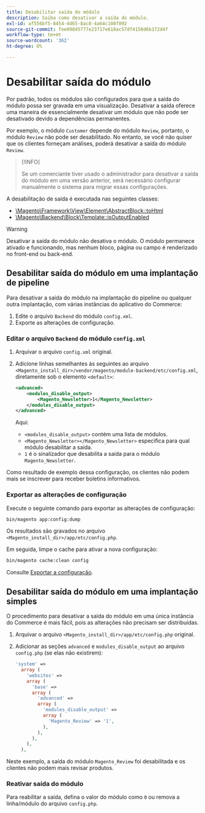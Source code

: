 ```yaml
---
title: Desabilitar saída do módulo
description: Saiba como desativar a saída do módulo.
exl-id: af556bf5-8454-4d65-8ac8-4a64c108f092
source-git-commit: fee09845777e23717e618ac57df4158d6b172d4f
workflow-type: tm+mt
source-wordcount: '362'
ht-degree: 0%

---
```


# Desabilitar saída do módulo

Por padrão, todos os módulos são configurados para que a saída do módulo possa ser gravada em uma visualização. Desativar a saída oferece uma maneira de essencialmente desativar um módulo que não pode ser desativado devido a dependências permanentes.

Por exemplo, o módulo `Customer` depende do módulo `Review`, portanto, o módulo `Review` não pode ser desabilitado. No entanto, se você não quiser que os clientes forneçam análises, poderá desativar a saída do módulo `Review`.

>[!INFO]
>
>Se um comerciante tiver usado o administrador para desativar a saída do módulo em uma versão anterior, será necessário configurar manualmente o sistema para migrar essas configurações.

A desabilitação de saída é executada nas seguintes classes:

- [\Magento\Framework\View\Element\AbstractBlock::toHtml](https://github.com/magento/magento2/blob/36097739bbb0b8939ad9a2a0dadee64318153dca/lib/internal/Magento/Framework/View/Element/AbstractBlock.php#L651)
- [\Magento\Backend\Block\Template::isOutputEnabled](https://github.com/magento/magento2/blob/0c786907ffe03d0e2990612eec16ee58b00379c5/app/code/Magento/Backend/Block/Template.php#L96)

>[!WARNING]
>
>Desativar a saída do módulo não desativa o módulo. O módulo permanece ativado e funcionando, mas nenhum bloco, página ou campo é renderizado no front-end ou back-end.

## Desabilitar saída do módulo em uma implantação de pipeline

Para desativar a saída do módulo na implantação do pipeline ou qualquer outra implantação, com várias instâncias do aplicativo do Commerce:

1. Edite o arquivo `Backend` do módulo `config.xml`.
1. Exporte as alterações de configuração.

### Editar o arquivo `Backend` do módulo `config.xml`

1. Arquivar o arquivo `config.xml` original.
1. Adicione linhas semelhantes às seguintes ao arquivo `<Magento_install_dir>/vendor/magento/module-backend/etc/config.xml`, diretamente sob o elemento `<default>`:

   ```xml
   <advanced>
       <modules_disable_output>
           <Magento_Newsletter>1</Magento_Newsletter>
       </modules_disable_output>
   </advanced>
   ```

   Aqui:

   - `<modules_disable_output>` contém uma lista de módulos.
   - `<Magento_Newsletter></Magento_Newsletter>` especifica para qual módulo desabilitar a saída.
   - `1` é o sinalizador que desabilita a saída para o módulo `Magento_Newsletter`.

Como resultado de exemplo dessa configuração, os clientes não podem mais se inscrever para receber boletins informativos.

### Exportar as alterações de configuração

Execute o seguinte comando para exportar as alterações de configuração:

```bash
bin/magento app:config:dump
```

Os resultados são gravados no arquivo `<Magento_install_dir>/app/etc/config.php`.

Em seguida, limpe o cache para ativar a nova configuração:

```bash
bin/magento cache:clean config
```

Consulte [Exportar a configuração](../cli/export-configuration.md).

## Desabilitar saída do módulo em uma implantação simples

O procedimento para desativar a saída do módulo em uma única instância do Commerce é mais fácil, pois as alterações não precisam ser distribuídas.

1. Arquivar o arquivo `<Magento_install_dir>/app/etc/config.php` original.
1. Adicionar as seções `advanced` e `modules_disable_output` ao arquivo `config.php` (se elas não existirem):

   ```php
   'system' =>
     array (
       'websites' =>
       array (
         'base' =>
         array (
           'advanced' =>
           array (
             'modules_disable_output' =>
             array (
               'Magento_Review' => '1',
             ),
           ),
         ),
       ),
     ),
   ```

Neste exemplo, a saída do módulo `Magento_Review` foi desabilitada e os clientes não podem mais revisar produtos.

### Reativar saída do módulo

Para reabilitar a saída, defina o valor do módulo como `0` ou remova a linha/módulo do arquivo `config.php`.
